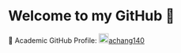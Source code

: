 # Welcome to my GitHub 👋

🏫 Academic GitHub Profile: 
<a href="https://github.com/achang140">
  <img src="https://github.com/achang140.png" alt="achang140" width="20" height="20">achang140
</a>





<!--
**acyc99/acyc99** is a ✨ _special_ ✨ repository because its `README.md` (this file) appears on your GitHub profile.

Here are some ideas to get you started:

- 🔭 I’m currently working on ...
- 🌱 I’m currently learning ...
- 👯 I’m looking to collaborate on ...
- 🤔 I’m looking for help with ...
- 💬 Ask me about ...
- 📫 How to reach me: ...
- 😄 Pronouns: ...
- ⚡ Fun fact: ...
-->

<!-- ![Visitor Count](https://visitor-badge.laobi.icu/badge?page_id=acyc99) --> 
